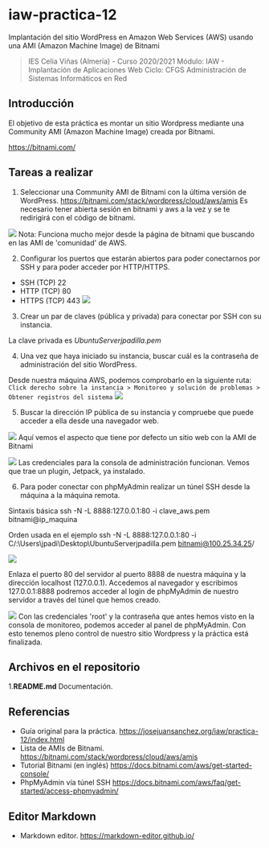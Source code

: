 # iaw-practica-12
Implantación del sitio WordPress en Amazon Web Services (AWS) usando una AMI (Amazon Machine Image) de Bitnami

> IES Celia Viñas (Almería) - Curso 2020/2021
Módulo: IAW - Implantación de Aplicaciones Web
Ciclo: CFGS Administración de Sistemas Informáticos en Red

**Introducción**
------------
El objetivo de esta práctica es montar un sitio Wordpress mediante una Community AMI (Amazon Machine Image) creada por Bitnami.

https://bitnami.com/

**Tareas a realizar**
------------
1. Seleccionar una Community AMI de Bitnami con la última versión de WordPress. https://bitnami.com/stack/wordpress/cloud/aws/amis
Es necesario tener abierta sesión en bitnami y aws a la vez y se te redirigirá con el código de bitnami.

![](https://i.imgur.com/MyUr7K0.png)
Nota: Funciona mucho mejor desde la página de bitnami que buscando en las AMI de 'comunidad' de AWS.

2. Configurar los puertos que estarán abiertos para poder conectarnos por SSH y para poder acceder por HTTP/HTTPS.

- SSH (TCP) 22
- HTTP (TCP) 80
- HTTPS (TCP) 443
![](https://i.imgur.com/qHfsY0y.png)

3. Crear un par de claves (pública y privada) para conectar por SSH con su instancia.

La clave privada es *UbuntuServerjpadilla.pem*

4. Una vez que haya iniciado su instancia, buscar cuál es la contraseña de administración del sitio WordPress.

Desde nuestra máquina AWS, podemos comprobarlo en la siguiente ruta:
`Click derecho sobre la instancia > Monitoreo y solución de problemas > Obtener registros del sistema`
![](https://i.imgur.com/McKKozU.png)

5. Buscar la dirección IP pública de su instancia y compruebe que puede acceder a ella desde una navegador web.

![](https://i.imgur.com/rWAJMIH.png)
Aquí vemos el aspecto que tiene por defecto un sitio web con la AMI de Bitnami

![](https://i.imgur.com/GwbaDE4.png)
Las credenciales para la consola de administración funcionan. Vemos que trae un plugin, Jetpack, ya instalado.

6. Para poder conectar con phpMyAdmin realizar un túnel SSH desde la máquina a la máquina remota.

Sintaxis básica
ssh -N -L 8888:127.0.0.1:80 -i clave_aws.pem bitnami@ip_maquina

Orden usada en el ejemplo
ssh -N -L 8888:127.0.0.1:80 -i C/:\Users\jpadi\Desktop\UbuntuServerjpadilla.pem bitnami@100.25.34.25/

![](https://i.imgur.com/GOfoYPe.png)

Enlaza el puerto 80 del servidor al puerto 8888 de nuestra máquina y la dirección localhost (127.0.0.1). Accedemos al navegador y escribimos 127.0.0.1:8888 podremos acceder al login de phpMyAdmin de nuestro servidor a través del túnel que hemos creado.

![](https://i.imgur.com/JISVO4K.png)
Con las credenciales 'root' y la contraseña que antes hemos visto en la consola de monitoreo, podemos acceder al panel de phpMyAdmin. Con esto tenemos pleno control de nuestro sitio Wordpress y la práctica está finalizada.


**Archivos en el repositorio**
------------
1.**README.md** Documentación.

**Referencias**
------------
- Guía original para la práctica.
https://josejuansanchez.org/iaw/practica-12/index.html
- Lista de AMIs de Bitnami.
https://bitnami.com/stack/wordpress/cloud/aws/amis
- Tutorial Bitnami (en inglés)
https://docs.bitnami.com/aws/get-started-console/
- PhpMyAdmin vía túnel SSH
https://docs.bitnami.com/aws/faq/get-started/access-phpmyadmin/


**Editor Markdown**
------------
- Markdown editor.
https://markdown-editor.github.io/

